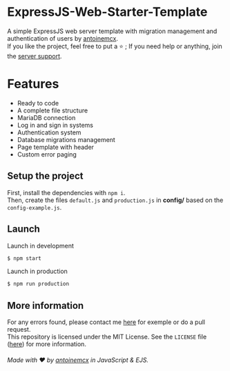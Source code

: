 # ExpressJS-Web-Starter-Template
A simple ExpressJS web server template with migration management and authentication of users by [antoinemcx](https://github.com/antoinemcx).   
If you like the project, feel free to put a ⭐ ; If you need help or anything, join the [server support](https://discord.gg/G6WQsMQShZ).

# Features
* Ready to code
* A complete file structure
* MariaDB connection
* Log in and sign in systems
* Authentication system
* Database migrations management
* Page template with header
* Custom error paging   
   

## Setup the project
First, install the dependencies with `npm i`.  
Then, create the files `default.js` and `production.js` in **config/** based on the `config-example.js`.

## Launch

Launch in development
```sh
$ npm start
```
Launch in production
```sh
$ npm run production
```

## More information

For any errors found, please contact me [here](https://discord.gg/G6WQsMQShZ) for exemple or do a pull request.  
This repository is licensed under the MIT License. See the `LICENSE` file ([here](https://github.com/antoinemcx/ExpressJS-Web-Template/blob/master/LICENSE)) for more information.
  
  
###### Made with ❤️ by [antoinemcx](https://github.com/antoinemcx) in JavaScript & EJS.
